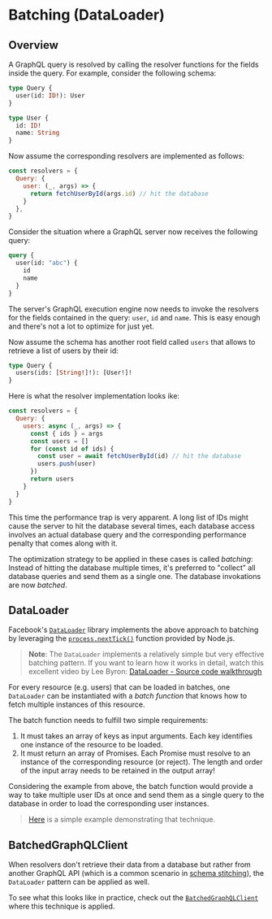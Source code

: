 # Batching (DataLoader)

## Overview

A GraphQL query is resolved by calling the resolver functions for the fields inside the query. For example, consider the following schema:

```graphql
type Query {
  user(id: ID!): User
}

type User {
  id: ID!
  name: String
}
```

Now assume the corresponding resolvers are implemented as follows:

```js
const resolvers = {
  Query: {
    user: (_, args) => {
      return fetchUserById(args.id) // hit the database
    }
  },
}
```

Consider the situation where a GraphQL server now receives the following query:

```graphql
query {
  user(id: "abc") {
    id
    name
  }
}
```

The server's GraphQL execution engine now needs to invoke the resolvers for the fields contained in the query: `user`, `id` and `name`. This is easy enough and there's not a lot to optimize for just yet.

Now assume the schema has another root field called `users` that allows to retrieve a list of users by their id:

```graphql
type Query {
  users(ids: [String!]!): [User!]!
}
```

Here is what the resolver implementation looks ike:

```js
const resolvers = {
  Query: {
    users: async (_, args) => {
      const { ids } = args
      const users = []
      for (const id of ids) {
        const user = await fetchUserById(id) // hit the database
        users.push(user)
      })
      return users
    }
  }
}
```

This time the performance trap is very apparent. A long list of IDs might cause the server to hit the database several times, each database access involves an actual database query and the corresponding performance penalty that comes along with it.

The optimization strategy to be applied in these cases is called _batching_: Instead of hitting the database multiple times, it's preferred to "collect" all database queries and send them as a single one. The database invokations are now _batched_.

## DataLoader

Facebook's [`DataLoader`](https://github.com/facebook/dataloader) library implements the above approach to batching by leveraging the [`process.nextTick()`](https://nodejs.org/en/docs/guides/event-loop-timers-and-nexttick/) function provided by Node.js.

> **Note**: The `DataLoader` implements a relatively simple but very effective batching pattern. If you want to learn how it works in detail, watch this excellent video by Lee Byron: [DataLoader - Source code walkthrough](https://www.youtube.com/watch?v=OQTnXNCDywA)

For every resource (e.g. users) that can be loaded in batches, one `DataLoader` can be instantiated with a _batch function_ that knows how to fetch multiple instances of this resource.

The batch function needs to fulfill two simple requirements:

1. It must takes an array of keys as input arguments. Each key identifies one instance of the resource to be loaded.
1. It must return an array of Promises. Each Promise must resolve to an instance of the corresponding resource (or reject). The length and order of the input array needs to be retained in the output array!

Considering the example from above, the batch function would provide a way to take multiple user IDs at once and send them as a single query to the database in order to load the corresponding user instances.

> [Here](https://github.com/advancedgraphql/batching/tree/master/batching-1) is a simple example demonstrating that technique.

## BatchedGraphQLClient

When resolvers don't retrieve their data from a database but rather from another GraphQL API (which is a common scenario in [schema stitching](./schema-stitching.md)), the `DataLoader` pattern can be applied as well.

To see what this looks like in practice, check out the [`BatchedGraphQLClient`](https://github.com/graphcool/batched-graphql-request/blob/master/src/index.ts#L7) where this technique is applied.
